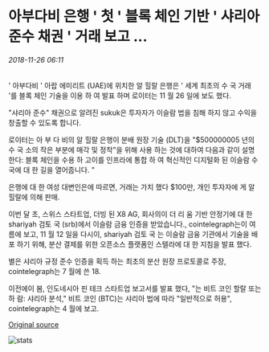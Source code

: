 # 아부다비 은행 ' 첫 ' 블록 체인 기반 ' 샤리아 준수 채권 ' 거래 보고 ...

###### 2018-11-26 06:11

' 아부다비 ' 아랍 에미리트 (UAE)에 위치한 알 힐랄 은행은 ' 세계 최초의 수 국 거래 '를 블록 체인 기술을 이용 하 여 발표 하며 로이터는 11 월 26 일에 보도 했다.

"샤리아 준수" 채권으로 알려진 sukuk은 투자자가 이슬람 법을 침해 하지 않고 수익을 창출할 수 있도록 합니다.

로이터는 아 부 다 비의 알 힐랄 은행이 분배 원장 기술 (DLT)을 "$500000005 년의 수 국 소의 작은 부분에 매각 및 정착"을 위해 사용 하는 것에 대하여 다음과 같이 설명 한다: 블록 체인을 수용 하 고이를 인프라에 통합 하 여 혁신적인 디지털화 된 이슬람 수 국에 대 한 길을 열어줍니다. "

은행에 대 한 여성 대변인은에 따르면, 거래는 가치 했다 $100만, 개인 투자자에 게 알 힐랄에 의해 판매.

이번 달 초, 스위스 스타트업, 더빙 된 X8 AG, 회사의이 더 리 움 기반 안정기에 대 한 shariyah 검토 국 (srb)에서 이슬람 금융 인증을 받았습니다., cointelegraph는이 여름에 보고, 11 월 12 일을 다시이, shariyah 검토 국 는 이슬람 금융 기관에서 기술을 배포 하기 위해, 분산 결제를 위한 오픈소스 플랫폼인 스텔라에 대 한 지침을 발표 했다.

별은 샤리아 규정 준수 인증을 획득 하는 최초의 분산 원장 프로토콜로 주장, cointelegraph는 7 월에 쓴 18.

이전에이 봄, 인도네시아 핀 테크 스타트업 보고서를 발표 했다, "는 비트 코인 할랄 또는 하 람: 샤리아 분석," 비트 코인 (BTC)는 샤리아 법에 따라 "일반적으로 허용", cointelegraph는 4 월에 보고.

[Original source](https://cointelegraph.com/news/abu-dhabi-bank-reports-first-blockchain-based-transaction-of-sharia-compliant-bonds)

![stats](https://c.statcounter.com/11760860/0/a89fa40b/1/ "stats")